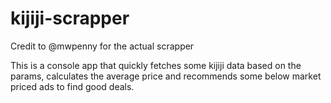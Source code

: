 # kijiji-scrapper

Credit to @mwpenny for the actual scrapper

This is a console app that quickly fetches some kijiji data based on the params, calculates the average price and recommends some below market priced ads to find good deals. 
